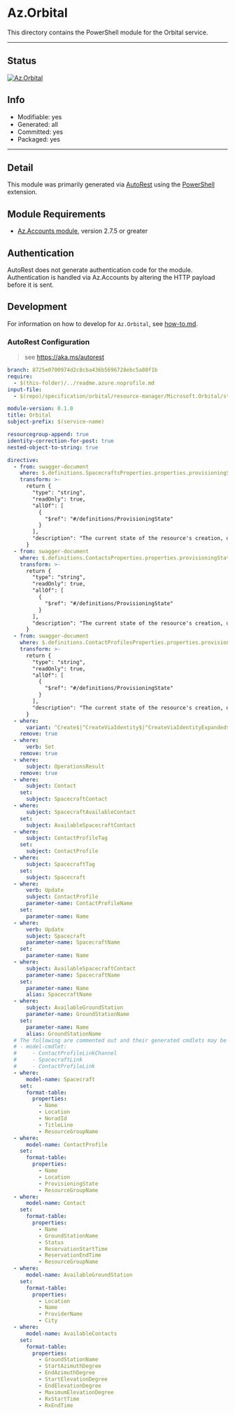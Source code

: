 <!-- region Generated -->
# Az.Orbital
This directory contains the PowerShell module for the Orbital service.

---
## Status
[![Az.Orbital](https://img.shields.io/powershellgallery/v/Az.Orbital.svg?style=flat-square&label=Az.Orbital "Az.Orbital")](https://www.powershellgallery.com/packages/Az.Orbital/)

## Info
- Modifiable: yes
- Generated: all
- Committed: yes
- Packaged: yes

---
## Detail
This module was primarily generated via [AutoRest](https://github.com/Azure/autorest) using the [PowerShell](https://github.com/Azure/autorest.powershell) extension.

## Module Requirements
- [Az.Accounts module](https://www.powershellgallery.com/packages/Az.Accounts/), version 2.7.5 or greater

## Authentication
AutoRest does not generate authentication code for the module. Authentication is handled via Az.Accounts by altering the HTTP payload before it is sent.

## Development
For information on how to develop for `Az.Orbital`, see [how-to.md](how-to.md).
<!-- endregion -->

### AutoRest Configuration
> see https://aka.ms/autorest

``` yaml
branch: 8725e0700974d2c8cba436b5696728ebc5a80f1b
require:
  - $(this-folder)/../readme.azure.noprofile.md 
input-file:
  - $(repo)/specification/orbital/resource-manager/Microsoft.Orbital/stable/2022-11-01/orbital.json

module-version: 0.1.0
title: Orbital
subject-prefix: $(service-name)

resourcegroup-append: true
identity-correction-for-post: true
nested-object-to-string: true

directive:
  - from: swagger-document 
    where: $.definitions.SpacecraftsProperties.properties.provisioningState
    transform: >-
      return {
        "type": "string",
        "readOnly": true,
        "allOf": [
          {
            "$ref": "#/definitions/ProvisioningState"
          }
        ],
        "description": "The current state of the resource's creation, deletion, or modification."
      }
  - from: swagger-document 
    where: $.definitions.ContactsProperties.properties.provisioningState
    transform: >-
      return {
        "type": "string",
        "readOnly": true,
        "allOf": [
          {
            "$ref": "#/definitions/ProvisioningState"
          }
        ],
        "description": "The current state of the resource's creation, deletion, or modification."
      }
  - from: swagger-document 
    where: $.definitions.ContactProfilesProperties.properties.provisioningState
    transform: >-
      return {
        "type": "string",
        "readOnly": true,
        "allOf": [
          {
            "$ref": "#/definitions/ProvisioningState"
          }
        ],
        "description": "The current state of the resource's creation, deletion, or modification."
      }
  - where:
      variant: ^Create$|^CreateViaIdentity$|^CreateViaIdentityExpanded$|^Update$|^UpdateViaIdentity$
    remove: true
  - where:
      verb: Set
    remove: true
  - where:
      subject: OperationsResult
    remove: true
  - where:
      subject: Contact
    set:
      subject: SpacecraftContact
  - where:
      subject: SpacecraftAvailableContact
    set:
      subject: AvailableSpacecraftContact
  - where:
      subject: ContactProfileTag
    set:
      subject: ContactProfile
  - where:
      subject: SpacecraftTag
    set:
      subject: Spacecraft
  - where:
      verb: Update
      subject: ContactProfile
      parameter-name: ContactProfileName
    set:
      parameter-name: Name
  - where:
      verb: Update
      subject: Spacecraft
      parameter-name: SpacecraftName
    set:
      parameter-name: Name
  - where:
      subject: AvailableSpacecraftContact
      parameter-name: SpacecraftName
    set:
      parameter-name: Name
      alias: SpacecraftName
  - where:
      subject: AvailableGroundStation
      parameter-name: GroundStationName
    set:
      parameter-name: Name
      alias: GroundStationName
  # The following are commented out and their generated cmdlets may be renamed and custom logic
  # - model-cmdlet:
  #     - ContactProfileLinkChannel
  #     - SpacecraftLink
  #     - ContactProfileLink
  - where:
      model-name: Spacecraft
    set:
      format-table:
        properties:
          - Name
          - Location
          - NoradId
          - TitleLine
          - ResourceGroupName
  - where:
      model-name: ContactProfile
    set:
      format-table:
        properties:
          - Name
          - Location
          - ProvisioningState
          - ResourceGroupName
  - where:
      model-name: Contact
    set:
      format-table:
        properties:
          - Name
          - GroundStationName
          - Status
          - ReservationStartTime
          - ReservationEndTime
          - ResourceGroupName
  - where:
      model-name: AvailableGroundStation
    set:
      format-table:
        properties:
          - Location
          - Name
          - ProviderName
          - City
  - where:
      model-name: AvailableContacts
    set:
      format-table:
        properties:
          - GroundStationName
          - StartAzimuthDegree
          - EndAzimuthDegree
          - StartElevationDegree
          - EndElevationDegree
          - MaximumElevationDegree
          - RxStartTime
          - RxEndTime
```


